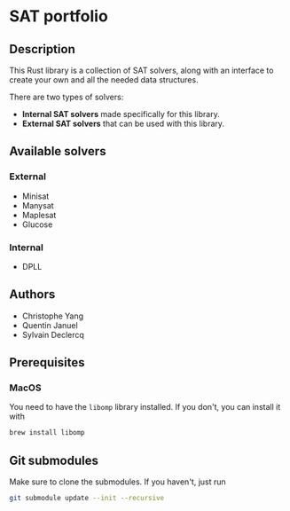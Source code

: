 # SAT portfolio

## Description
This Rust library is a collection of SAT solvers, along with an interface to create your own and all the needed data structures.

There are two types of solvers:
- **Internal SAT solvers** made specifically for this library.
- **External SAT solvers** that can be used with this library.

## Available solvers
### External
- Minisat
- Manysat
- Maplesat
- Glucose
### Internal
- DPLL

## Authors
- Christophe Yang
- Quentin Januel
- Sylvain Declercq

## Prerequisites
### MacOS
You need to have the `libomp` library installed. If you don't, you can install it with
```bash
brew install libomp
```

## Git submodules
Make sure to clone the submodules. If you haven't, just run
```bash
git submodule update --init --recursive
```
